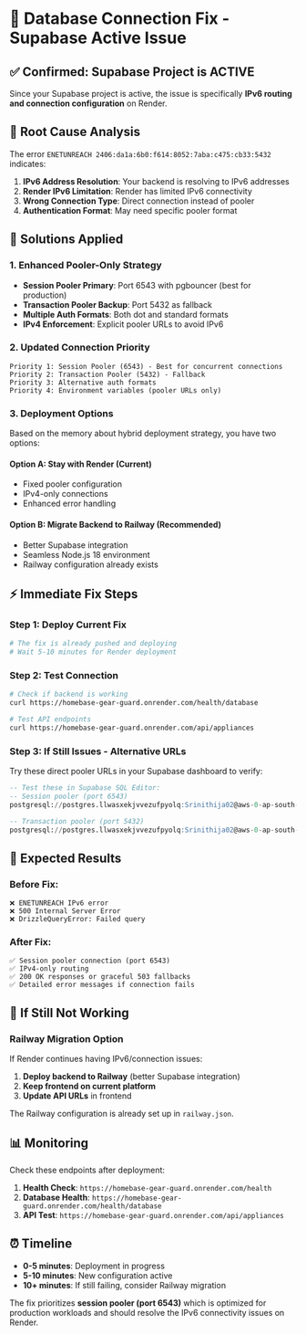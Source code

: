 # 🔧 Database Connection Fix - Supabase Active Issue

## ✅ **Confirmed: Supabase Project is ACTIVE**

Since your Supabase project is active, the issue is specifically **IPv6 routing and connection configuration** on Render.

## 🎯 **Root Cause Analysis**

The error `ENETUNREACH 2406:da1a:6b0:f614:8052:7aba:c475:cb33:5432` indicates:

1. **IPv6 Address Resolution**: Your backend is resolving to IPv6 addresses
2. **Render IPv6 Limitation**: Render has limited IPv6 connectivity  
3. **Wrong Connection Type**: Direct connection instead of pooler
4. **Authentication Format**: May need specific pooler format

## 🚀 **Solutions Applied**

### **1. Enhanced Pooler-Only Strategy**
- **Session Pooler Primary**: Port 6543 with pgbouncer (best for production)
- **Transaction Pooler Backup**: Port 5432 as fallback
- **Multiple Auth Formats**: Both dot and standard formats
- **IPv4 Enforcement**: Explicit pooler URLs to avoid IPv6

### **2. Updated Connection Priority**
```
Priority 1: Session Pooler (6543) - Best for concurrent connections
Priority 2: Transaction Pooler (5432) - Fallback
Priority 3: Alternative auth formats
Priority 4: Environment variables (pooler URLs only)
```

### **3. Deployment Options**

Based on the memory about hybrid deployment strategy, you have two options:

#### **Option A: Stay with Render (Current)**
- Fixed pooler configuration
- IPv4-only connections
- Enhanced error handling

#### **Option B: Migrate Backend to Railway (Recommended)**
- Better Supabase integration
- Seamless Node.js 18 environment
- Railway configuration already exists

## ⚡ **Immediate Fix Steps**

### **Step 1: Deploy Current Fix**
```bash
# The fix is already pushed and deploying
# Wait 5-10 minutes for Render deployment
```

### **Step 2: Test Connection**
```bash
# Check if backend is working
curl https://homebase-gear-guard.onrender.com/health/database

# Test API endpoints
curl https://homebase-gear-guard.onrender.com/api/appliances
```

### **Step 3: If Still Issues - Alternative URLs**

Try these direct pooler URLs in your Supabase dashboard to verify:

```sql
-- Test these in Supabase SQL Editor:
-- Session pooler (port 6543)
postgresql://postgres.llwasxekjvvezufpyolq:Srinithija02@aws-0-ap-south-1.pooler.supabase.com:6543/postgres?pgbouncer=true&sslmode=require

-- Transaction pooler (port 5432)  
postgresql://postgres.llwasxekjvvezufpyolq:Srinithija02@aws-0-ap-south-1.pooler.supabase.com:5432/postgres?sslmode=require
```

## 🔄 **Expected Results**

### **Before Fix:**
```
❌ ENETUNREACH IPv6 error
❌ 500 Internal Server Error  
❌ DrizzleQueryError: Failed query
```

### **After Fix:**
```
✅ Session pooler connection (port 6543)
✅ IPv4-only routing
✅ 200 OK responses or graceful 503 fallbacks
✅ Detailed error messages if connection fails
```

## 🚨 **If Still Not Working**

### **Railway Migration Option**
If Render continues having IPv6/connection issues:

1. **Deploy backend to Railway** (better Supabase integration)
2. **Keep frontend on current platform**
3. **Update API URLs** in frontend

The Railway configuration is already set up in `railway.json`.

## 📊 **Monitoring**

Check these endpoints after deployment:

1. **Health Check**: `https://homebase-gear-guard.onrender.com/health`
2. **Database Health**: `https://homebase-gear-guard.onrender.com/health/database`  
3. **API Test**: `https://homebase-gear-guard.onrender.com/api/appliances`

## ⏰ **Timeline**

- **0-5 minutes**: Deployment in progress
- **5-10 minutes**: New configuration active
- **10+ minutes**: If still failing, consider Railway migration

The fix prioritizes **session pooler (port 6543)** which is optimized for production workloads and should resolve the IPv6 connectivity issues on Render.